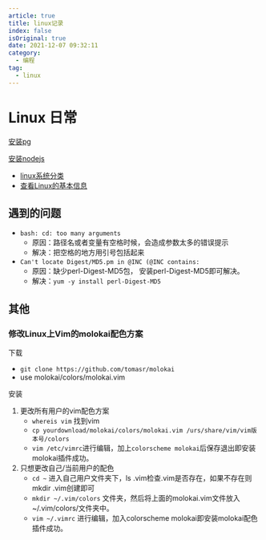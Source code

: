 ```yaml
---
article: true
title: linux记录  
index: false
isOriginal: true
date: 2021-12-07 09:32:11  
category:
  - 编程  
tag:
  - linux
---
```


# Linux 日常

[安装pg](/img/code/blog/stroll.md#pg-坑)

[安装nodejs](/img/code/blog/stroll.md#安装-nodejs-流程)

- [linux系统分类](./sys_category)
- [查看Linux的基本信息](./sys_base_info)

## 遇到的问题

- `bash: cd: too many arguments`
  - 原因：路径名或者变量有空格时候，会造成参数太多的错误提示
  - 解决：把空格的地方用引号包括起来
- `Can't locate Digest/MD5.pm in @INC (@INC contains:`
  - 原因：缺少perl-Digest-MD5包， 安装perl-Digest-MD5即可解决。
  - 解决：`yum -y install perl-Digest-MD5`

## 其他

### 修改Linux上Vim的molokai配色方案

下载

- `git clone https://github.com/tomasr/molokai`
- use molokai/colors/molokai.vim

安装

1. 更改所有用户的vim配色方案
    - `whereis vim` 找到vim
    - `cp yourdownload/molokai/colors/molokai.vim /urs/share/vim/vim版本号/colors`
    - `vim /etc/vimrc`进行编辑，加上`colorscheme molokai`后保存退出即安装molokai插件成功。
2. 只想更改自己/当前用户的配色
    - `cd ~` 进入自己用户文件夹下，ls .vim检查.vim是否存在，如果不存在则mkdir .vim创建即可
    - `mkdir ~/.vim/colors` 文件夹，然后将上面的molokai.vim文件放入~/.vim/colors/文件夹中。
    - `vim ~/.vimrc` 进行编辑，加入colorscheme molokai即安装molokai配色插件成功。
